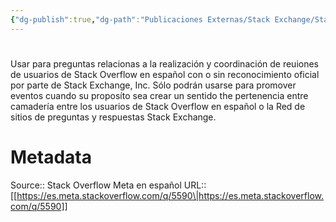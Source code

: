 ```yaml
---
{"dg-publish":true,"dg-path":"Publicaciones Externas/Stack Exchange/Stack Overflow en español/Stack Overflow en español Meta/es.meta.stackoverflow.com-5590.md","permalink":"/publicaciones-externas/stack-exchange/stack-overflow-en-espanol/stack-overflow-en-espanol-meta/es-meta-stackoverflow-com-5590/","hide":true,"noteIcon":"default","created":"2024-04-03T12:49:10.374-06:00","updated":"2024-04-05T16:44:04.612-06:00"}
---
```


# 

Usar para preguntas relacionas a la realización y coordinación de reuiones de usuarios de Stack Overflow en español con o sin reconocimiento oficial por parte de Stack Exchange, Inc. Sólo podrán usarse para promover eventos cuando su
proposíto sea crear un sentido the pertenencia entre camadería entre los usuarios de Stack Overflow en español o la Red de sitios de preguntas y respuestas Stack Exchange.

# Metadata
Source:: Stack Overflow Meta en español
URL:: [[https://es.meta.stackoverflow.com/q/5590\|https://es.meta.stackoverflow.com/q/5590]]

